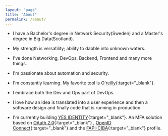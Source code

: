 ```yaml
---
layout: "page"
title: "About"
permalink: /about/
---
```


* I have a Bachelor's degree in Network Security(Sweden) and a Master's degree in Big Data(Scotland).

* My strength is versatility; ability to dabble into unknown waters.

* I've done Networking, DevOps, Backend, Frontend and many more things.

* I'm passionate about automation and security.

* I'm constantly learning. My favorite tool is [O'reilly](https://www.oreilly.com/){:target="_blank"}.

* I embrace both the Dev and Ops part of DevOps.

* I love how an idea is translated into a user experience and then a software design and finally code that is running in
  production.

* I'm currently building [YES IDENTITY](https://yesidentity.com/){:target="_blank"}. An MFA solution based
  on [OAuth 2.0](https://datatracker.ietf.org/doc/html/rfc6749){:target="_blank"}
  , [OpenID Connect](https://openid.net/specs/openid-connect-core-1_0.html){:target="_blank"} and
  the [FAPI-CIBA](https://openid.net/specs/openid-financial-api-ciba-wd-02.html){:target="_blank"} profile.
